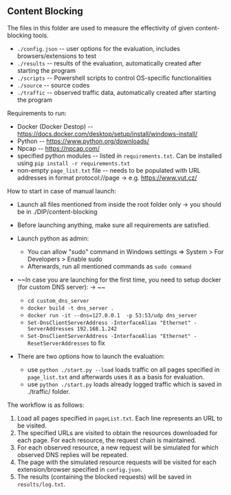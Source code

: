 ## Content Blocking

The files in this folder are used to measure the effectivity of given content-blocking tools.  

- ``./config.json`` -- user options for the evaluation, includes browsers/extensions to test
- ``./results`` -- results of the evaluation, automatically created after starting the program
- ``./scripts`` -- Powershell scripts to control OS-specific functionalities
- ``./source`` -- source codes
- ``./traffic`` -- observed traffic data, automatically created after starting the program

Requirements to run:
- Docker (Docker Destop) -- https://docs.docker.com/desktop/setup/install/windows-install/
- Python -- https://www.python.org/downloads/
- Npcap -- https://npcap.com/
- specified python modules -- listed in ``requirements.txt``. Can be installed using ``pip install -r requirements.txt``
- non-empty ``page_list.txt`` file -- needs to be populated with URL addresses in format protocol://page -> e.g. https://www.vut.cz/

How to start in case of manual launch:
- Launch all files mentioned from inside the root folder only -> you should be in ./DIP/content-blocking
- Before launching anything, make sure all requirements are satisfied.
- Launch python as admin:
    - You can allow "sudo" command in Windows settings => System > For Developers > Enable sudo
    - Afterwards, run all mentioned commands as ``sudo command``
- ~~In case you are launching for the first time, you need to setup docker (for custom DNS server): -> ~~
    - ``cd custom_dns_server``
    - ``docker build -t dns_server . ``
    - ``docker run -it --dns=127.0.0.1  -p 53:53/udp dns_server``
    - ``Set-DnsClientServerAddress -InterfaceAlias "Ethernet" -ServerAddresses 192.168.1.242`` 
    - ``Set-DnsClientServerAddress -InterfaceAlias "Ethernet" -ResetServerAddresses`` to fix

- There are two options how to launch the evaluation:
    - use ``python ./start.py --load`` loads traffic on all pages specified in ``page_list.txt`` and afterwards uses it as a basis for evaluation.
    - use ``python ./start.py`` loads already logged traffic which is saved in ./traffic/ folder.


The workflow is as follows:

1. Load all pages specified in ``pageList.txt``. Each line represents an URL to be visited.
2. The specified URLs are visited to obtain the resources downloaded for each page. For each resource, the request chain is maintained.
3. For each observed resource, a new request will be simulated for which observed DNS replies will be repeated.
4. The page with the simulated resource requests will be visited for each extension/browser specified in ``config.json``.
5. The results (containing the blocked requests) will be saved in ``results/log.txt``.
